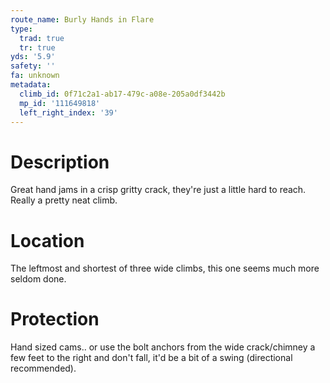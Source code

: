 ```yaml
---
route_name: Burly Hands in Flare
type:
  trad: true
  tr: true
yds: '5.9'
safety: ''
fa: unknown
metadata:
  climb_id: 0f71c2a1-ab17-479c-a08e-205a0df3442b
  mp_id: '111649818'
  left_right_index: '39'
---
```

# Description
Great hand jams in a crisp gritty crack, they're just a little hard to reach. Really a pretty neat climb.

# Location
The leftmost and shortest of three wide climbs, this one seems much more seldom done.

# Protection
Hand sized cams.. or use the bolt anchors from the wide crack/chimney a few feet to the right and don't fall, it'd be a bit of a swing (directional recommended).
